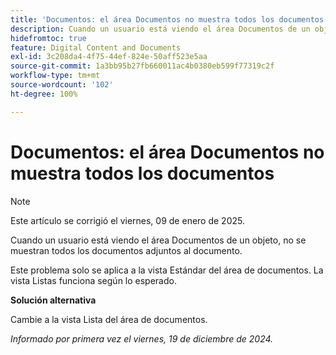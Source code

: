 ```yaml
---
title: 'Documentos: el área Documentos no muestra todos los documentos'
description: Cuando un usuario está viendo el área Documentos de un objeto, no se muestran todos los documentos adjuntos al documento. Hay una solución disponible.
hidefromtoc: true
feature: Digital Content and Documents
exl-id: 3c208da4-4f75-44ef-824e-50aff523e5aa
source-git-commit: 1a3bb95b27fb660011ac4b0380eb599f77319c2f
workflow-type: tm+mt
source-wordcount: '102'
ht-degree: 100%

---
```


# Documentos: el área Documentos no muestra todos los documentos

>[!NOTE]
>
>Este artículo se corrigió el viernes, 09 de enero de 2025.

Cuando un usuario está viendo el área Documentos de un objeto, no se muestran todos los documentos adjuntos al documento.

Este problema solo se aplica a la vista Estándar del área de documentos. La vista Listas funciona según lo esperado.

**Solución alternativa**

Cambie a la vista Lista del área de documentos.

_Informado por primera vez el viernes, 19 de diciembre de 2024._
